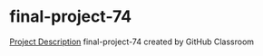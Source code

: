 # final-project-74

[Project Description](https://karthikv1392.github.io/cs3301_osn/project/)
final-project-74 created by GitHub Classroom
